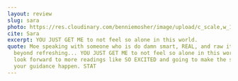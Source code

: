 ```yaml
---
layout: review
slug: sara
photo: https://res.cloudinary.com/benniemosher/image/upload/c_scale,w_1200/v1626834138/moniquemosher.com/aubreynicolephotography-2021/B24A6004_hnwhjc.jpg
cite: Sara
excerpt: YOU JUST GET ME to not feel so alone in this world.
quote: Moe speaking with someone who is do damn smart, REAL, and raw it was
  beyond refreshing... YOU JUST GET ME to not feel so alone in this world. I
  look forward to more readings like SO EXCITED and going to make the sparks and
  your guidance happen. STAT
---
```

